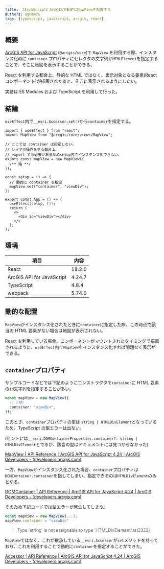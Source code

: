 ```yaml
---
title: 【JavaScript】ArcGISで動的にMapViewを配置する
authors: ogumaru
tags: [typescript, javascript, arcgis, react]
---
```


## 概要

[ArcGIS API for JavaScript](https://developers.arcgis.com/javascript/latest/) (`@arcgis/core`)で `MapView` を利用する際、インスタンス化時に `container` プロパティにセレクタの文字列か`HTMLElement`を指定することで、そこに地図を表示することができる。

React を利用する都合上、静的な HTML ではなく、表示対象となる要素(React コンポーネント)が描画されたあと、そこに表示されるようにしたい。

実装は ES Modules および TypeScript を利用して行った。

## 結論

`useEffect`内で`__esri.Accessor.set()`から`container`を指定する。

```tsx
import { useEffect } from "react";
import MapView from "@arcgis/core/views/MapView";

// ここでは container は指定しない。
// レイヤの操作をする都合上、
// export する必要があるためsetup内でインスタンス化できない。
export const mapView = new MapView({
  /** 略 **/
});

const setup = () => {
  // 動的に container を指定
  mapView.set("container", "viewDiv");
};

export const App = () => {
  useEffect(setup, []);
  return (
    <>
      <div id="viewDiv"></div>
    </>
  );
};
```

## 環境

| 項目                      | 内容   |
| ------------------------- | ------ |
| React                     | 18.2.0 |
| ArcGIS API for JavaScript | 4.24.7 |
| TypeScript                | 4.8.4  |
| webpack                   | 5.74.0 |

## 動的な配置

`MapView`がインスタンス化されたときに`container`に指定した際、この時点で該当の HTML 要素がない場合は地図が表示されない。

React を利用している場合、コンポーネントがマウントされたタイミングで描画されるように、`useEffect`内で`MapView`をインスタンス化すれば問題なく表示ができる。

## `container`プロパティ

サンプルコードなどでは下記のようにコンストラクタで`container`に HTML 要素の`id`文字列を指定することが多い。

```typescript
const mapView = new MapView({
  // (略)
  container: "viewDiv",
});
```

このとき、`container`プロパティの型は `string | HTMLDivElement`となっているため、TypeScript の型エラーは出ない。

(ヒントには`__esri.DOMContainerProperties.container?: string | HTMLDivElement`とでるが、該当の型はドキュメントには見つからなかった)

[MapView | API Reference | ArcGIS API for JavaScript 4.24 | ArcGIS Developers - (developers.arcgis.com)](https://developers.arcgis.com/javascript/latest/api-reference/esri-views-MapView.html#container)

一方、`MapView`がインスタンス化された場合、`container`プロパティは`DOMContainer.container`を指してしまい、指定できるのは`HTMLDivElement`のみとなる。

[DOMContainer | API Reference | ArcGIS API for JavaScript 4.24 | ArcGIS Developers - (developers.arcgis.com)](https://developers.arcgis.com/javascript/latest/api-reference/esri-views-DOMContainer.html#container)

そのため下記コードでは型エラーが発生してしまう。

```typescript
const mapView = new MapView(...);
mapView.container = "viewDiv"
```

> Type 'string' is not assignable to type 'HTMLDivElement'.ts(2322)

`MapView`ではなく、これが継承している`__esri.Accessor`が`set`メソッドを持っており、これを利用することで動的に`container`を指定することができた。

[Accessor | API Reference | ArcGIS API for JavaScript 4.24 | ArcGIS Developers - (developers.arcgis.com)](https://developers.arcgis.com/javascript/latest/api-reference/esri-core-Accessor.html#set)
